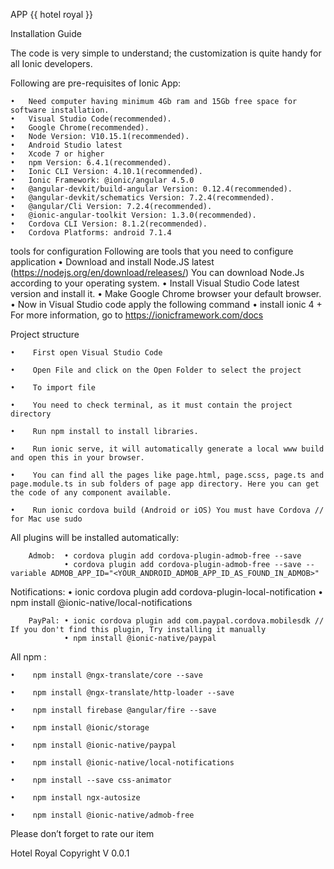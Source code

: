 APP {{ hotel royal }}

Installation Guide


The code is very simple to understand; the customization is quite handy for all Ionic developers.  


Following are pre-requisites of Ionic App:

	•	Need computer having minimum 4Gb ram and 15Gb free space for software installation.
	•	Visual Studio Code(recommended).
	•	Google Chrome(recommended).
	•	Node Version: V10.15.1(recommended).
	•	Android Studio latest
	•	Xcode 7 or higher
	•	npm Version: 6.4.1(recommended).
	•	Ionic CLI Version: 4.10.1(recommended).
	•	Ionic Framework: @ionic/angular 4.5.0
	•	@angular-devkit/build-angular Version: 0.12.4(recommended).
	•	@angular-devkit/schematics Version: 7.2.4(recommended).
	•	@angular/Cli Version: 7.2.4(recommended).
	•	@ionic-angular-toolkit Version: 1.3.0(recommended).
	•	Cordova CLI Version: 8.1.2(recommended).
	•	Cordova Platforms: android 7.1.4


tools for configuration
Following are tools that you need to configure application
	•	Download and install Node.JS latest (https://nodejs.org/en/download/releases/) You can download Node.Js according to your operating system.
	•	Install Visual Studio Code latest version and install it.
	•	Make Google Chrome browser your default browser.
	•	Now in Visual Studio code apply the following command
	•	install ionic 4 +
 For more information, go to
https://ionicframework.com/docs



Project structure

	•	 First open Visual Studio Code 

	•	 Open File and click on the Open Folder to select the project

	•	 To import file

	•	 You need to check terminal, as it must contain the project directory 

	•	 Run npm install to install libraries.

	•	 Run ionic serve, it will automatically generate a local www build and open this in your browser.

	•	 You can find all the pages like page.html, page.scss, page.ts and page.module.ts in sub folders of page app directory. Here you can get the code of any component available.

	•	 Run ionic cordova build (Android or iOS) You must have Cordova // for Mac use sudo 


All plugins will be installed automatically:

        Admob:	• cordova plugin add cordova-plugin-admob-free --save
                • cordova plugin add cordova-plugin-admob-free --save --variable ADMOB_APP_ID="<YOUR_ANDROID_ADMOB_APP_ID_AS_FOUND_IN_ADMOB>"


 Notifications:	• ionic cordova plugin add cordova-plugin-local-notification
                • npm install @ionic-native/local-notifications


        PayPal:	• ionic cordova plugin add com.paypal.cordova.mobilesdk // If you don't find this plugin, Try installing it manually
                • npm install @ionic-native/paypal


All npm :

	•	 npm install @ngx-translate/core --save

	•	 npm install @ngx-translate/http-loader --save

	•	 npm install firebase @angular/fire --save

	•	 npm install @ionic/storage

	•	 npm install @ionic-native/paypal

	•	 npm install @ionic-native/local-notifications

	•	 npm install --save css-animator

	•	 npm install ngx-autosize

	•	 npm install @ionic-native/admob-free


Please don’t forget to rate our item

Hotel Royal Copyright V 0.0.1






